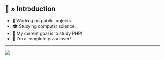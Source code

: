<h2> 👋 » Introduction </h2>
  <ul>
    <li>🔭 Working on public projects.</li>
    <li>🎓 Studying computer science.</li>
    <li>🔮 My current goal is to study PHP!</li>
    <li>🍕 I'm a complete pizza lover!</li>
  </ul>

---

<div>
  <img src="https://github-readme-stats.vercel.app/api/?username=Henry12960&show_icons=true&hide_border=true&theme=algolia&count_private=true">
</div>
